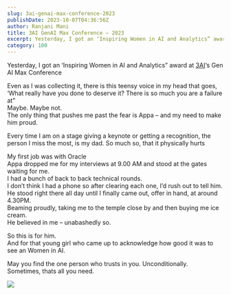 ```yaml
---
slug: 3ai-genai-max-conference-2023
publishDate: 2023-10-07T04:36:56Z
author: Ranjani Mani
title: 3AI GenAI Max Conference – 2023 
excerpt: Yesterday, I got an ‘Inspiring Women in AI and Analytics” award at 3AI‘s Gen AI Max Conference Even as I was collecting it, there is this teensy voice in my head that goes,‘What really have you done to deserve it? There is so much you are a failure at”Maybe. Maybe not.The only thing that pushes me  ... 
category: 100
---
```


Yesterday, I got an ‘Inspiring Women in AI and Analytics” award at [3AI](https://www.linkedin.com/company/3aiplatform/)‘s Gen AI Max Conference  
  
Even as I was collecting it, there is this teensy voice in my head that goes,  
‘What really have you done to deserve it? There is so much you are a failure at”  
Maybe. Maybe not.  
The only thing that pushes me past the fear is Appa – and my need to make him proud.  
  
Every time I am on a stage giving a keynote or getting a recognition, the person I miss the most, is my dad. So much so, that it physically hurts  
  
My first job was with Oracle  
Appa dropped me for my interviews at 9.00 AM and stood at the gates waiting for me.  
I had a bunch of back to back technical rounds.  
I don’t think I had a phone so after clearing each one, I’d rush out to tell him.  
He stood right there all day until I finally came out, offer in hand, at around 4.30PM.  
Beaming proudly, taking me to the temple close by and then buying me ice cream.  
He believed in me – unabashedly so.  
  
So this is for him.  
And for that young girl who came up to acknowledge how good it was to see an Women in AI.  
  
May you find the one person who trusts in you. Unconditionally.  
Sometimes, thats all you need.

![](https://i0.wp.com/ranjanimani.com/wp-content/uploads/2023/10/1696218197569.jpeg?fit=800%2C946&ssl=1) 